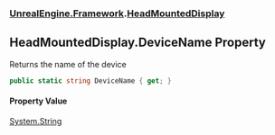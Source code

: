 ### [UnrealEngine.Framework](./UnrealEngine-Framework.md 'UnrealEngine.Framework').[HeadMountedDisplay](./HeadMountedDisplay.md 'UnrealEngine.Framework.HeadMountedDisplay')
## HeadMountedDisplay.DeviceName Property
Returns the name of the device  
```csharp
public static string DeviceName { get; }
```
#### Property Value
[System.String](https://docs.microsoft.com/en-us/dotnet/api/System.String 'System.String')  
